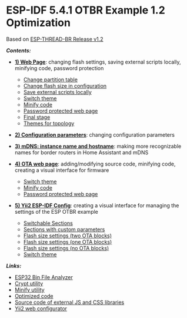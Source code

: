 
<a id="otbr-top"></a>
# ESP-IDF 5.4.1 OTBR Example 1.2 Optimization
Based on [ESP-THREAD-BR Release v1.2](https://github.com/espressif/esp-thread-br/releases/tag/v1.2)  
  
***Contents:***  
- [**1) Web Page**](README1.md#web-page): changing flash settings, saving external scripts locally, minifying code, password protection  
  - [Change partition table](README1.md#web-page-change-partitions)  
  - [Change flash size in configuration](README1.md#web-page-change-flash-size)  
  - [Save external scripts locally](README1.md#web-page-save-locally)
  - [Switch theme](README1.md#web-page-switch-theme)
  - [Minify code](README1.md#web-page-minify-code)
  - [Password protected web page](README1.md#web-page-password-protected)
  - [Final stage](README1.md#web-page-final-stage)
  - [Themes for topology](README1.md#web-page-topology-themes)


- [**2) Configuration parameters**](README2.md#configuration): changing configuration parameters  


- [**3) mDNS: instance name and hostname**](README3.md#mdns-names): making more recognizable names for border routers in Home Assistant and mDNS  


- [**4) OTA web page**](README4.md#ota-web-page): adding/modifying source code, minifying code, creating a visual interface for firmware  
  - [Switch theme](README4.md#ota-web-page-switch-theme)
  - [Minify code](README4.md#ota-web-page-minify-code)
  - [Password protected web page](README1.md#web-page-password-protected)


- [**5) Yii2 ESP-IDF Config**](README5.md#yii2-config): creating a visual interface for managing the settings of the ESP OTBR example  
  - [Switchable Sections](README5.md#yii2-config-switchable-sections)
  - [Sections with custom parameters ](README5.md#yii2-config-custom-parameters)
  - [Flash size settings (two OTA blocks)](README5.md#yii2-config-flash-size-2)
  - [Flash size settings (one OTA blocks)](README5.md#yii2-config-flash-size-1)
  - [Flash size settings (no OTA blocks)](README5.md#yii2-config-flash-size-0)
  - [Switch theme](README5.md#yii2-config-switch-theme)

    
***Links:***  
- [ESP32 Bin File Analyzer](analyzer/)  
- [Crypt utility](crypt/)  
- [Minify utility](minify/)  
- [Optimized code](optimized/)  
- [Source code of external JS and CSS libraries](optimized/components/esp_ot_br_server/frontend_src/)  
- [Yii2 web configurator](web/)  
